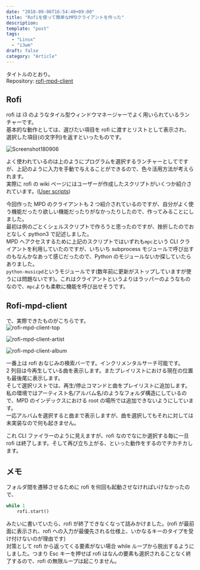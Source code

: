 ```yaml
---
date: "2018-09-06T16:54:40+09:00"
title: "Rofiを使って簡単なMPDクライアントを作った"
description:
template: "post"
tags:
  - "Linux"
  - "i3wm"
draft: false
category: "Article"
---
```


タイトルのとおり。  
Repository: [rofi-mpd-client](https://github.com/tonooo71/rofi-mpd-client)

## Rofi

rofi は i3 のようなタイル型ウィンドウマネージャーでよく用いられているランチャーです。  
基本的な動作としては、選びたい項目を rofi に渡すとリストとして表示され、選択した項目(の文字列)を返すといったものです。

![Screenshot180906](/media/2018-09-06-screenshot180906.jpg)

よく使われているのは上のようにプログラムを選択するランチャーとしてですが、上記のように入力を手動で与えることができるので、色々活用方法が考えられます。  
実際に rofi の wiki ページにはユーザーが作成したスクリプトがいくつか紹介されています。([User scripts](https://github.com/DaveDavenport/rofi/wiki/User-scripts))

今回作った MPD のクライアントも 2 つ紹介されているのですが、自分がよく使う機能だったり欲しい機能だったりがなかったりしたので、作ってみることにしました。  
最初は例のごとくシェルスクリプトで作ろうと思ったのですが、挫折したのでおとなしく python3 で記述しました。  
MPD へアクセスするために上記のスクリプトではいずれも`mpc`という CLI クライアントを利用していたのですが、いちいち subprocess モジュールで呼び出すのもなんかなあって感じだったので、Python のモジュールないか探していたらありました。  
`python-musicpd`というモジュールです(数年前に更新がストップしていますが使うには問題ないです)。これはクライアントというよりはラッパーのようなものなので、`mpc`よりも柔軟に機能を呼び出せそうです。

## Rofi-mpd-client

で、実際できたものがこちらです。  
![rofi-mpd-client-top](/media/2018-09-06-rofi-mpd0.jpg)

![rofi-mpd-client-artist](/media/2018-09-06-rofi-mpd2.jpg)

![rofi-mpd-client-album](/media/2018-09-06-rofi-mpd2.jpg)

一番上は rofi おなじみの検索バーです。インクリメンタルサーチ可能です。  
2 列目は今再生している曲を表示します。またプレイリストにおける現在の位置も最後尾に表示します。  
そして選択リストでは、再生/停止コマンドと曲をプレイリストに追加します。私の環境ではアーティスト名/アルバム名/のようなフォルダ構造にしているので、MPD のインデックスにおける root の場所では追加できないようにしています。  
一応アルバムを選択すると曲まで表示しますが、曲を選択してもそれに対しては未実装なので何も起きません。

これ CLI ファイラーのように見えますが、rofi なのでなにか選択する毎に一旦 rofi は終了します。そして再び立ち上がる、といった動作をするのでチカチカします。

## メモ

フォルダ間を遷移させるために rofi を何回も起動させなければいけなかったので、

```python
while 1
    rofi.start()
```

みたいに書いていたら、rofi が終了できなくなって詰みかけました。(rofi が最前面に表示され、rofi への入力が最優先される仕様上、いかなるキーのタイプを受け付けないのが理由です)  
対策として rofi から返ってくる要素がない場合 while ループから脱出するようにしました。つまり Esc キーを押せば rofi はなんの要素も選択されることなく終了するので、rofi の無限ループは起こりません。
